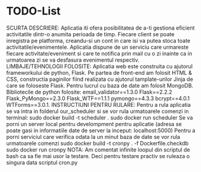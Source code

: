 # TODO-List

SCURTA DESCRIERE:
Aplicatia iti ofera posibilitatea de a-ti gestiona eficient activitatile dintr-o anumita perioada de timp. Fiecare client se poate inregistra pe platforma, creandu-si  un cont in care isi va putea stoca toate activitatile/evenimentele. Aplicatia dispune de un serviciu care urmareste fiecare activitate/eveniment si care te notifica prin mail cu o zi inainte ca in urmatoarea zi se va desfasura evenimentul respectiv.
LIMBAJE/TEHNOLOGII FOLOSITE:
Aplicatia web este construita cu ajutorul frameworkului de python, Flask. Pe partea de front-end am folosit HTML & CSS, constructia paginilor fiind realizata cu ajutorul tamplate-urilor Jinja de care se foloseste Flask.
Pentru lucrul cu baza de date am folosit MongoDB.
Bibliotecile de python folosite:
email_validator==1.3.0
Flask==2.2.2
Flask_PyMongo==2.3.0
Flask_WTF==1.1.1
pymongo==4.3.3
bcrypt==4.0.1
WTForms==3.0.1.
INSTRUCTIUNI PENTRU RULARE:
Pentru a rula aplicatia se va intra in folderul our_scheduler si se vor rula urmatoarele comenzi in terminal:
sudo docker build -t scheduler .
sudo docker run scheduler
Se va porni un server local pentru develompment pentru aplicatie (adresa se poate gasi in informatiile date de server la inceput: localhost:5000)
Pentru a porni serviciul care verifica odata la un minut baza de date se vor rula urmatoarele comenzi 
sudo docker build -t cronpy . -f Dockerfile.checkdb
sudo docker run cronpy
NOTA: Am comentat infinite loopul din scriptul de bash ca sa fie mai usor la testare. Deci pentru testare practiv se ruleaza o singura data scriptul cron.py

